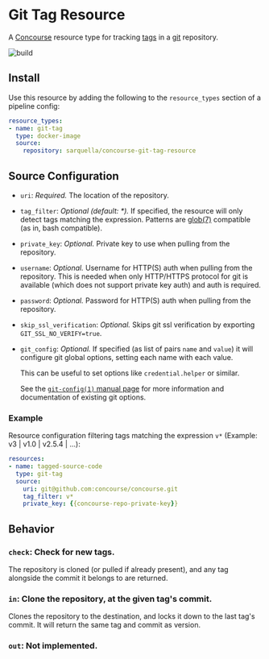 # Git Tag Resource

A [Concourse](https://concourse-ci.org) resource type for tracking [tags](https://git-scm.com/book/en/v2/Git-Basics-Tagging) in a [git](https://git-scm.com) repository.

![build](https://img.shields.io/docker/cloud/build/sarquella/concourse-git-tag-resource)

## Install

Use this resource by adding the following to the `resource_types` section of a pipeline config:

```yaml
resource_types:
- name: git-tag
  type: docker-image
  source:
    repository: sarquella/concourse-git-tag-resource
```

## Source Configuration

* `uri`: *Required.* The location of the repository.

* `tag_filter`: *Optional (default: \*).* If specified, the resource will only detect tags matching the expression. Patterns are [glob(7)](http://man7.org/linux/man-pages/man7/glob.7.html)
  compatible (as in, bash compatible).
  
 * `private_key`: *Optional.* Private key to use when pulling from the repository.

 * `username`: *Optional.* Username for HTTP(S) auth when pulling from the repository. This is needed when only HTTP/HTTPS protocol for git is available (which does not support private key auth) and auth is required.

 * `password`: *Optional.* Password for HTTP(S) auth when pulling from the repository.

 * `skip_ssl_verification`: *Optional.* Skips git ssl verification by exporting `GIT_SSL_NO_VERIFY=true`. 

 * `git_config`: *Optional.* If specified (as list of pairs `name` and `value`) it will configure git global options, setting each name with each value.

	 This can be useful to set options like `credential.helper` or similar.
	 
	 See the [`git-config(1)` manual page](https://www.kernel.org/pub/software/scm/git/docs/git-config.html)
  for more information and documentation of existing git options.

  
  ### Example
  
  Resource configuration filtering tags matching the expression `v*` (Example: v3 | v1.0 | v2.5.4 | ...):

``` yaml
resources:
- name: tagged-source-code
  type: git-tag
  source:
    uri: git@github.com:concourse/concourse.git
    tag_filter: v*
    private_key: {{concourse-repo-private-key}}
```  

## Behavior

### `check`: Check for new tags.
The repository is cloned (or pulled if already present), and any tag alongside the commit it belongs to are returned.

### `in`: Clone the repository, at the given tag's commit.
Clones the repository to the destination, and locks it down to the last tag's commit. It will return the same tag and commit as version.

### `out`: Not implemented.

